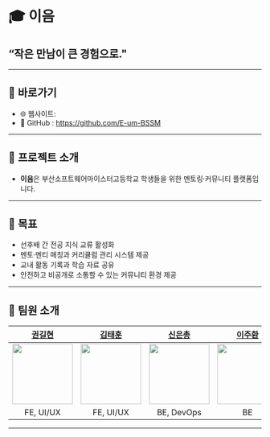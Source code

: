 # 🎓 이음
## “**작은 만남이 큰 경험으로.**"

---
## 🔗 바로가기

- 🌐 웹사이트:
- 🔑 GitHub : https://github.com/E-um-BSSM

---

## 📖 프로젝트 소개

- **이음**은 부산소프트웨어마이스터고등학교 학생들을 위한 멘토링·커뮤니티 플랫폼입니다.

---

## 🎯 목표

- 선후배 간 전공 지식 교류 활성화
- 멘토·멘티 매칭과 커리큘럼 관리 시스템 제공
- 교내 활동 기록과 학습 자료 공유
- 안전하고 비공개로 소통할 수 있는 커뮤니티 환경 제공

---

## 👥 팀원 소개

| [권길현](https://github.com/Hyun731) | [김태훈](https://github.com/ketarubot) | [신은총](https://github.com/Kr-Verified) | [이주환](https://github.com/jhlarry1109) |
|:---:|:---:|:---:|:---:|
| <img src="https://avatars.githubusercontent.com/u/185927046?v=4" width="120"/> | <img src="https://avatars.githubusercontent.com/u/82302028?s=130&v=4" width="120"/> | <img src="https://avatars.githubusercontent.com/u/131538446?s=130&v=4" width="120"/> | <img src="https://avatars.githubusercontent.com/u/202415890?s=96&v=4" width="120"/> |
| FE, UI/UX | FE, UI/UX | BE, DevOps | BE |

---

